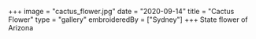+++
image = "cactus_flower.jpg"
date = "2020-09-14"
title = "Cactus Flower"
type = "gallery"
embroideredBy = ["Sydney"]
+++
State flower of Arizona